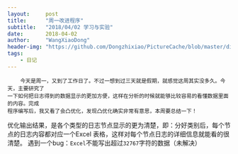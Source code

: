 ```yaml
---
layout:     post
title:      "周一改进程序"
subtitle:   "2018/04/02 学习与实验"
date:       2018-04-02
author:     "WangXiaoDong"
header-img: "https://github.com/Dongzhixiao/PictureCache/blob/master/diaryPic/20180402.jpg?raw=true"
tags:
    - 日记
---
```


```
    今天是周一，又到了工作日了。不过一想到过三天就是假期，就感觉这周其实没多久。今天，主要研究了
一下如何把日志得到的数据显示的更加方便，这样在分析的时候就能够比较容易的看懂数据里面的内容。完成
程序编写后，我又看了会凸优化，发现凸优化确实非常有意思，本周要总结一下！
```

优化输出结果，是各个类型的日志节点显示的更为清楚，即：分好类别后，每个节点的日志内容都对应一个Excel
表格，这样对每个节点日志的详细信息就能看的很清楚。
遇到一个bug：`Excel`不能写出超过`32767`字符的数据（未解决）

